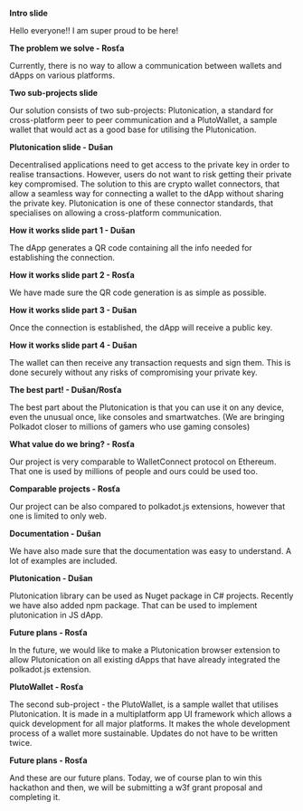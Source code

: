 **Intro slide**

Hello everyone!!
I am super proud to be here!

**The problem we solve - Rosťa**

Currently, there is no way to allow a communication between wallets and dApps on various platforms.

**Two sub-projects slide**

Our solution consists of two sub-projects: Plutonication, a standard for cross-platform peer to peer communication and a PlutoWallet, a sample wallet that would act as a good base for utilising the Plutonication.

**Plutonication slide - Dušan**

Decentralised applications need to get access to the private key in order to realise transactions. However, users do not want to risk getting their private key compromised. The solution to this are crypto wallet connectors, that allow a seamless way for connecting a wallet to the dApp without sharing the private key. Plutonication is one of these connector standards, that specialises on allowing a cross-platform communication.

**How it works slide part 1 - Dušan**

The dApp generates a QR code containing all the info needed for establishing the connection.

**How it works slide part 2 - Rosťa**

We have made sure the QR code generation is as simple as possible.

**How it works slide part 3 - Dušan**

Once the connection is established, the dApp will receive a public key.

**How it works slide part 4 - Dušan**

The wallet can then receive any transaction requests and sign them. This is done securely without any risks of compromising your private key.

**The best part! - Dušan/Rosťa**

The best part about the Plutonication is that you can use it on any device, even the unusual once, like consoles and smartwatches.
(We are bringing Polkadot closer to millions of gamers who use gaming consoles)

**What value do we bring? - Rosťa**

Our project is very comparable to WalletConnect protocol on Ethereum. That one is used by millions of people and ours could be used too.

**Comparable projects - Rosťa**

Our project can be also compared to polkadot.js extensions, however that one is limited to only web.

**Documentation - Dušan**

We have also made sure that the documentation was easy to understand. A lot of examples are included.

**Plutonication - Dušan**

Plutonication library can be used as Nuget package in C# projects. Recently we have also added npm package. That can be used to implement plutonication in JS dApp.

**Future plans - Rosťa**

In the future, we would like to make a Plutonication browser extension to allow Plutonication on all existing dApps that have already integrated the polkadot.js extension.

**PlutoWallet - Rosťa**

The second sub-project - the PlutoWallet, is a sample wallet that utilises Plutonication. It is made in a multiplatform app UI framework which allows a quick development for all major platforms. It makes the whole development process of a wallet more sustainable. Updates do not have to be written twice.

**Future plans - Rosťa**

And these are our future plans. Today, we of course plan to win this hackathon and then, we will be submitting a w3f grant proposal and completing it.

